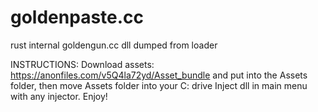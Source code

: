 # goldenpaste.cc
rust internal goldengun.cc dll dumped from loader

INSTRUCTIONS: 
Download assets: https://anonfiles.com/v5Q4la72yd/Asset_bundle and put into the Assets folder, then move Assets folder into your C: drive
Inject dll in main menu with any injector. Enjoy!
